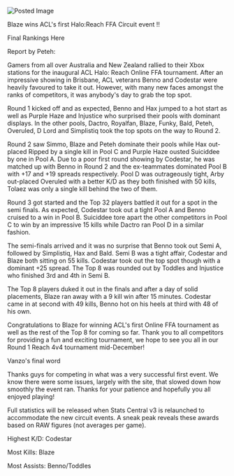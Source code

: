 ![Posted Image](http://www.aclpro.com.au/images/news/aclffar1.jpg)




Blaze wins ACL's first Halo:Reach FFA Circuit event !!





Final Rankings Here





Report by Peteh:





Gamers from all over Australia and New Zealand rallied to their Xbox stations for the inaugural ACL Halo: Reach Online FFA tournament. After an impressive showing in Brisbane, ACL veterans Benno and Codestar were heavily favoured to take it out. However, with many new faces amongst the ranks of competitors, it was anybody's day to grab the top spot.





Round 1 kicked off and as expected, Benno and Hax jumped to a hot start as well as Purple Haze and Injustice who surprised their pools with dominant displays. In the other pools, Dactro, Royalfan, Blaze, Funky, Bald, Peteh, Overuled, D Lord and Simplistiq took the top spots on the way to Round 2.


Round 2 saw Simmo, Blaze and Peteh dominate their pools while Hax out-placed Ripped by a single kill in Pool C and Purple Haze ousted Suiciddee by one in Pool A. Due to a poor first round showing by Codestar, he was matched up with Benno in Round 2 and the ex-teammates dominated Pool B with +17 and +19 spreads respectively. Pool D was outrageously tight, Arby out-placed Overuled with a better K/D as they both finished with 50 kills, Tolaez was only a single kill behind the two of them.





Round 3 got started and the Top 32 players battled it out for a spot in the semi finals. As expected, Codestar took out a tight Pool A and Benno cruised to a win in Pool B. Suiciddee tore apart the other competitors in Pool C to win by an impressive 15 kills while Dactro ran Pool D in a similar fashion.


The semi-finals arrived and it was no surprise that Benno took out Semi A, followed by Simplistiq, Hax and Bald. Semi B was a tight affair, Codestar and Blaze both sitting on 55 kills. Codestar took out the top spot though with a dominant +25 spread. The Top 8 was rounded out by Toddles and Injustice who finished 3rd and 4th in Semi B.





The Top 8 players duked it out in the finals and after a day of solid placements, Blaze ran away with a 9 kill win after 15 minutes. Codestar came in at second with 49 kills, Benno hot on his heels at third with 48 of his own.


Congratulations to Blaze for winning ACL's first Online FFA tournament as well as the rest of the Top 8 for coming so far. Thank you to all competitors for providing a fun and exciting tournament, we hope to see you all in our Round 1 Reach 4v4 tournament mid-December!





Vanzo's final word





Thanks guys for competing in what was a very successful first event. We know there were some issues, largely with the site, that slowed down how smoothly the event ran. Thanks for your patience and hopefully you all enjoyed playing!





Full statistics will be released when Stats Central v3 is relaunched to accommodate the new circuit events. A sneak peak reveals these awards based on RAW figures (not averages per game).





Highest K/D: Codestar


Most Kills: Blaze


Most Assists: Benno/Toddles